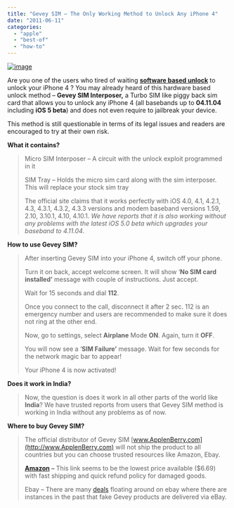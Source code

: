 ```yaml
---
title: "Gevey SIM – The Only Working Method to Unlock Any iPhone 4"
date: "2011-06-11"
categories: 
  - "apple"
  - "best-of"
  - "how-to"
---
```


[![image](http://lh5.ggpht.com/-CtQyfxiCM-o/TfPWBNA9jCI/AAAAAAAACEU/YKy1vs4R4as/image_thumb%25255B4%25255D.png?imgmax=800 "image")](http://lh4.ggpht.com/-6M_BNjgOrOA/TfPV-6-dXHI/AAAAAAAACEQ/ihTw1rKg404/s1600-h/image%25255B8%25255D.png)

Are you one of the users who tired of waiting **[software based unlock](http://www.cosmogeek.info/2011/03/bad-news-about-iphone-4-unlock.html)** to unlock your iPhone 4 ? You may already heard of this hardware based unlock method – **Gevey SIM Interposer,** a Turbo SIM like piggy back sim card that allows you to unlock any iPhone 4 (all basebands up to **04.11.04** including **iOS 5 beta**) and does not even require to jailbreak your device.

This method is still questionable in terms of its legal issues and readers are encouraged to try at their own risk.

**What it contains?**

> Micro SIM Interposer – A circuit with the unlock exploit programmed in it
> 
> SIM Tray – Holds the micro sim card along with the sim interposer. This will replace your stock sim tray
> 
> The official site claims that it works perfectly with iOS 4.0, 4.1, 4.2.1, 4.3, 4.3.1, 4.3.2, 4.3.3 versions and modem baseband versions 1.59, 2.10, 3.10.1, 4.10, 4.10.1. _We have reports that it is also working without any problems with the latest iOS 5.0 beta which upgrades your baseband to 4.11.04_.

**How to use Gevey SIM?**

> After inserting Gevey SIM into your iPhone 4, switch off your phone.
> 
> Turn it on back, accept welcome screen. It will show ‘**No SIM card installed’** message with couple of instructions. Just accept.
> 
> Wait for 15 seconds and dial **112**.
> 
> Once you connect to the call, disconnect it after 2 sec. 112 is an emergency number and users are recommended to make sure it does not ring at the other end.
> 
> Now, go to settings, select **Airplane** Mode **ON**. Again, turn it **OFF**.
> 
> You will now see a ‘**SIM Failure’** message. Wait for few seconds for the network magic bar to appear!
> 
> Your iPhone 4 is now activated!

**Does it work in India?**

> Now, the question is does it work in all other parts of the world like **India**? We have trusted reports from users that Gevey SIM method is working in India without any problems as of now.

**Where to buy Gevey SIM?**

> The official distributor of Gevey SIM [www.ApplenBerry.com](http://www.ApplenBerry.com) will not ship the product to all countries but you can choose trusted resources like Amazon, Ebay.
> 
> [**Amazon**](http://www.amazon.com/gp/product/B004TM90BU/ref=as_li_ss_tl?ie=UTF8&tag=httpwwwonetri-20&linkCode=as2&camp=1789&creative=390957&creativeASIN=B004TM90BU) **–** This link seems to be the lowest price available ($6.69) with fast shipping and quick refund policy for damaged goods.
> 
> Ebay – There are many [deals](http://shop.ebay.in/i.html?_nkw=Gevey+SIM&_sacat=0&_odkw=Gevey+Iphone+4+Turbo+Sim+Unlock+Card+GSM&_osacat=0&_trksid=p3286.c0.m270.l1313) floating around on ebay where there are instances in the past that fake Gevey products are delivered via eBay.
